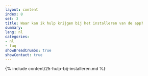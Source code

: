 ```yaml
---
layout: content
index: 8
set: 3
title: Waar kan ik hulp krijgen bij het installeren van de app?
summary: 
lang: nl
categories:
- nl
- faq
showBreadCrumbs: true
showContact: true
---
```

{% include content/25-hulp-bij-installeren.md %}
